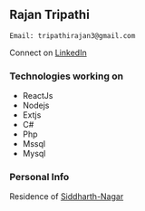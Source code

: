 ## Rajan Tripathi

`Email: tripathirajan3@gmail.com`

Connect on [LinkedIn]

### Technologies working on
- ReactJs
- Nodejs
- Extjs
- C#
- Php
- Mssql
- Mysql

### Personal Info
Residence of [Siddharth-Nagar]


[LinkedIn]: <https://www.linkedin.com/in/rajan-tripathi-95b7b4112/>
[Siddharth-Nagar]: <https://en.wikipedia.org/wiki/Siddharthnagar_district>
